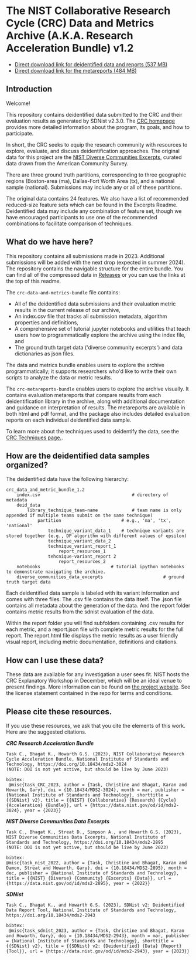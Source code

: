 # The NIST Collaborative Research Cycle (CRC) Data and Metrics Archive (A.K.A. Research Acceleration Bundle) v1.2

- [Direct download link for deidentified data and reports (537 MB)](https://github.com/usnistgov/privacy_collaborative_research_cycle/releases/download/v1.2/crc_data_and_metric_bundle_1.2.zip)
- [Direct download link for the metareports (484 MB)](https://github.com/usnistgov/privacy_collaborative_research_cycle/releases/download/v1.2/crc_metareport_bundle_1.2.zip)

## Introduction

Welcome!

This repository contains deidentified data submitted to the CRC and their evaluation results as generated by SDNist v2.3.0. The [CRC homepage](https://pages.nist.gov/privacy_collaborative_research_cycle/) provides more detailed information about the program, its goals, and how to participate.

In short, the CRC seeks to equip the research community with resources to explore, evaluate, and discuss deidentification approaches. The original data for this project are the [NIST Diverse Communities Excerpts](https://github.com/usnistgov/SDNist/tree/main/nist%20diverse%20communities%20data%20excerpts), curated data drawn from the American Community Survey.

There are three ground truth partitions, corresponding to three geographic regions (Boston-area (ma), Dallas-Fort Worth Area (tx), and a national sample (national). Submissions may include any or all of these partitions.

The original data contains 24 features. We also have a list of recommended reduced-size feature sets which can be found in the Excerpts Readme. Deidentified data may include any combination of feature set, though we have encouraged participants to use one of the recommended combinations to facilitate comparison of techniques.

## What do we have here? 

This repository contains all submissions made in 2023. Additional submissions will be added with the next drop (expected in summer 2024). The repository contains the navigable structure for the entire bundle. You can find all of the compressed data in [Releases](https://github.com/usnistgov/privacy_collaborative_research_cycle/releases/tag/v1.2) or you can use the links at the top of this readme.

The `crc-data-and-metrics-bundle` file contains: 

* All of the deidentified data submissions and their evaluation metric results in the current release of our archive,
* An index.csv file that tracks all submission metadata, algorithm properties and definitions,
* A comprehensive set of tutorial jupyter notebooks and utilities that teach users how to programmatically explore the archive using the index file, and
* The ground truth target data ('diverse community excerpts') and data dictionaries as json files.  

The data and metrics bundle enables users to explore the archive programmatically; it supports researchers who'd like to write their own scripts to analyze the data or metric results.

The `crc-metareports-bundle` enables users to explore the archive visually. It contains evaluation metareports that compare results from each deidentification library in the archive, along with additional documentation and guidance on interpretation of results.  The metareports are available in both html and pdf format, and the package also includes detailed evaluation reports on each individual deidentified data sample.  

To learn more about the techniques used to deidentify the data, see the [CRC Techniques page.](https://pages.nist.gov/privacy_collaborative_research_cycle/pages/techniques.html).

## How are the deidentified data samples organized? 

The deidentified data have the following hierarchy: 
```
crc_data_and_metric_bundle_1.2
	index.csv	             			        # directory of metadata
	deid_data
		library_technique_team-name   			# team name is only appended if multiple teams submit on the same technique)
			partition             			# e.g., 'ma', 'tx', 'national'
				technique_variant_data_1	# technique variants are stored together (e.g., DP algorithm with different values of epsilon)
				technique_variant_data_2
				technique_variant_report_1
					report_resources_1
				tehcnique-variant_report 2
					report_resources_2
	notebooks					        # tutorial ipython notebooks to demonstrate navigating the archive.
	diverse_communities_data_excerpts                       # ground truth target data
```
Each deidentified data sample is labeled with its variant information and comes with three files.  The .csv file contains the data itself.  The .json file contains all metadata about the generation of the data.  And the report folder contains metric results from the sdnist evaluation of the data.  

Within the report folder you will find subfolders containing .csv results for each metric, and a report.json file with complete metric results for the full report. The report.html file displays the metric results as a user friendly visual report, including metric documentation, definitions and citations.

## How can I use these data? 

These data are available for any investigation a user sees fit. NIST hosts the CRC Explanatory Workshop in December, which will be an ideal venue to present findings. More information can be found on [the project website](https://pages.nist.gov/privacy_collaborative_research_cycle/).  See the license statement contained in the repo for terms and conditions.
## Please cite these resources.

If you use these resources, we ask that you cite the elements of this work. Here are the suggested citations. 

***CRC Research Acceleration Bundle***
```
Task C., Bhagat K., Howarth G.S. (2023), NIST Collaborative Research Cycle Acceleration Bundle, National Institute of Standards and Technology, https://doi.org/10.18434/mds2-3024
(NOTE: DOI is not yet active, but should be live by June 2023)

bibtex: 
 @misc{task_CRC_2023, author = {Task, Christine and Bhagat, Karan and Howarth, Gary}, doi = {10.18434/MDS2-3024}, month = mar, publisher = {National Institute of Standards and Technology}, shorttitle = {{SDNist} v2}, title = {{NIST} {Collaborative} {Research} {Cycle} {Acceleration} {Bundle}}, url = {https://data.nist.gov/od/id/mds2-3024}, year = {2023}}

```

***NIST Diverse Communities Data Excerpts***
```
Task C., Bhagat K., Streat D., Simpson A., and Howarth G.S. (2023), NIST Diverse Communities Data Excerpts, National Institute of Standards and Technology, https://doi.org/10.18434/mds2-2895
(NOTE: DOI is not yet active, but should be live by June 2023)

bibtex:
@misc{task_nist_2022, author = {Task, Christine and Bhagat, Karan and Damon, Streat and Howarth, Gary}, doi = {10.18434/MDS2-2895}, month = dec, publisher = {National Institute of Standards and Technology}, title = {{NIST} {Diverse} {Community} {Excerpts} {Data}}, url = {https://data.nist.gov/od/id/mds2-2895}, year = {2022}} 
```

***SDNist***
```
Task C., Bhagat K., and Howarth G.S. (2023), SDNist v2: Deidentified Data Report Tool, National Institute of Standards and Technology, https://doi.org/10.18434/mds2-2943

bibtex: 
 @misc{task_sdnist_2023, author = {Task, Christine and Bhagat, Karan and Howarth, Gary}, doi = {10.18434/MDS2-2943}, month = mar, publisher = {National Institute of Standards and Technology}, shorttitle = {{SDNist} v2}, title = {{SDNist} v2: {Deidentified} {Data} {Report} {Tool}}, url = {https://data.nist.gov/od/id/mds2-2943}, year = {2023}}
```
